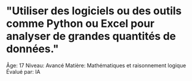 # "Utiliser des logiciels ou des outils comme Python ou Excel pour analyser de grandes quantités de données."

Âge: 17
Niveau: Avancé
Matière: Mathématiques et raisonnement logique
Évalué par: IA